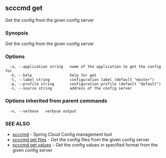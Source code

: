 ## scccmd get

Get the config from the given config server

### Synopsis


Get the config from the given config server

### Options

```
  -a, --application string   name of the application to get the config for
  -h, --help                 help for get
  -l, --label string         configuration label (default "master")
  -p, --profile string       configuration profile (default "default")
  -s, --source string        address of the config server
```

### Options inherited from parent commands

```
  -v, --verbose   verbose output
```

### SEE ALSO
* [scccmd](scccmd.md)	 - Spring Cloud Config management tool
* [scccmd get files](scccmd_get_files.md)	 - Get the config files from the given config server
* [scccmd get values](scccmd_get_values.md)	 - Get the config values in specified format from the given config server

